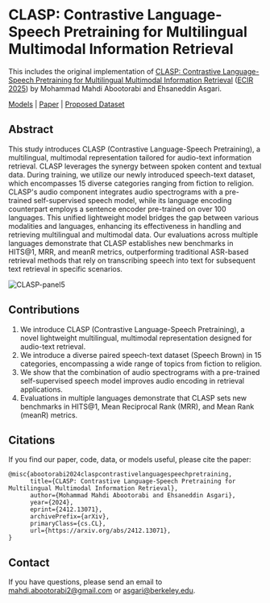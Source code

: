 # CLASP: Contrastive Language-Speech Pretraining for Multilingual Multimodal Information Retrieval

This includes the original implementation of [CLASP: Contrastive Language-Speech Pretraining for Multilingual Multimodal Information Retrieval](https://arxiv.org/abs/2412.13071) ([ECIR 2025](https://link.springer.com/chapter/10.1007/978-3-031-88717-8_2)) by Mohammad Mahdi Abootorabi and Ehsaneddin Asgari.

[Models](https://huggingface.co/llm-lab/CLASP) | [Paper](https://arxiv.org/abs/2412.13071) | [Proposed Dataset](https://huggingface.co/datasets/llm-lab/SpeechBrown)

## Abstract
This study introduces CLASP (Contrastive Language-Speech Pretraining), a multilingual, multimodal representation tailored for audio-text information retrieval. CLASP leverages the synergy between spoken content and textual data. During training, we utilize our newly introduced speech-text dataset, which encompasses 15 diverse categories ranging from fiction to religion. CLASP's audio component integrates audio spectrograms with a pre-trained self-supervised speech model, while its language encoding counterpart employs a sentence encoder pre-trained on over 100 languages. This unified lightweight model bridges the gap between various modalities and languages, enhancing its effectiveness in handling and retrieving multilingual and multimodal data. Our evaluations across multiple languages demonstrate that CLASP establishes new benchmarks in HITS@1, MRR, and meanR metrics, outperforming traditional ASR-based retrieval methods that rely on transcribing speech into text for subsequent text retrieval in specific scenarios.

![CLASP-panel5](https://github.com/user-attachments/assets/472c5a52-29dd-4c59-af65-22a43fadc47e)


## Contributions
1. We introduce CLASP (Contrastive Language-Speech Pretraining), a novel lightweight multilingual, multimodal representation designed for audio-text retrieval.
2. We introduce a diverse paired speech-text dataset (Speech Brown) in 15 categories, encompassing a wide range of topics from fiction to religion.
3. We show that the combination of audio spectrograms with a pre-trained self-supervised speech model improves audio encoding in retrieval applications.
4. Evaluations in multiple languages demonstrate that CLASP sets new benchmarks in HITS@1, Mean Reciprocal Rank (MRR), and Mean Rank (meanR) metrics.

## Citations
If you find our paper, code, data, or models useful, please cite the paper:
```
@misc{abootorabi2024claspcontrastivelanguagespeechpretraining,
      title={CLASP: Contrastive Language-Speech Pretraining for Multilingual Multimodal Information Retrieval}, 
      author={Mohammad Mahdi Abootorabi and Ehsaneddin Asgari},
      year={2024},
      eprint={2412.13071},
      archivePrefix={arXiv},
      primaryClass={cs.CL},
      url={https://arxiv.org/abs/2412.13071}, 
}
```

## Contact
If you have questions, please send an email to mahdi.abootorabi2@gmail.com or asgari@berkeley.edu.
